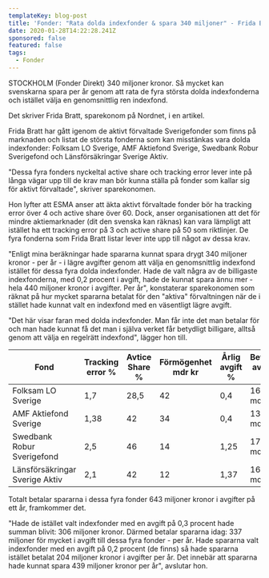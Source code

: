 ```yaml
---
templateKey: blog-post
title: 'Fonder: "Rata dolda indexfonder & spara 340 miljoner" - Frida Bratt'
date: 2020-01-28T14:22:28.241Z
sponsored: false
featured: false
tags:
  - Fonder
---
```

STOCKHOLM (Fonder Direkt) 340 miljoner kronor. Så mycket kan svenskarna spara per år genom att rata de fyra största dolda indexfonderna och istället välja en genomsnittlig ren indexfond.

Det skriver Frida Bratt, sparekonom på Nordnet, i en artikel.

Frida Bratt har gått igenom de aktivt förvaltade Sverigefonder som finns på marknaden och listat de största fonderna som kan misstänkas vara dolda indexfonder: Folksam LO Sverige, AMF Aktiefond Sverige, Swedbank Robur Sverigefond och Länsförsäkringar Sverige Aktiv.

"Dessa fyra fonders nyckeltal active share och tracking error lever inte på långa vägar upp till de krav man bör kunna ställa på fonder som kallar sig för aktivt förvaltade", skriver sparekonomen.

Hon lyfter att ESMA anser att äkta aktivt förvaltade fonder bör ha tracking error över 4 och active share över 60. Dock, anser organisationen att det för mindre aktiemarknader (dit den svenska kan räknas) kan vara lämpligt att istället ha ett tracking error på 3 och active share på 50 som riktlinjer. De fyra fonderna som Frida Bratt listar lever inte upp till något av dessa krav.

"Enligt mina beräkningar hade spararna kunnat spara drygt 340 miljoner kronor - per år - i lägre avgifter genom att välja en genomsnittlig indexfond istället för dessa fyra dolda indexfonder. Hade de valt några av de billigaste indexfonderna, med 0,2 procent i avgift, hade de kunnat spara ännu mer - hela 440 miljoner kronor i avgifter. Per år", konstaterar sparekonomen som räknat på hur mycket spararna betalat för den "aktiva" förvaltningen när de i stället hade kunnat valt en indexfond med en väsentligt lägre avgift.

"Det här visar faran med dolda indexfonder. Man får inte det man betalar för och man hade kunnat få det man i själva verket får betydligt billigare, alltså genom att välja en regelrätt indexfond", lägger hon till.

<!--StartFragment-->

| **Fond**                       | **Tracking error %** | **Avtice Share %** | **Förmögenhet mdr kr** | **Årlig avgift %** | **Betalad avgift/år** |
| ------------------------------ | -------------------- | ------------------ | ---------------------- | ------------------ | --------------------- |
| Folksam LO Sverige             | 1,7                  | 28,5               | 42                     | 0,4                | 168 mdr kr            |
| AMF Aktiefond Sverige          | 1,38                 | 42                 | 34                     | 0,4                | 136 mdr kr            |
| Swedbank Robur Sverigefond     | 2,5                  | 46                 | 14                     | 1,25               | 175 mdr kr            |
| Länsförsäkringar Sverige Aktiv | 2,1                  | 42                 | 12                     | 1,37               | 164 mdr kr            |



<!--EndFragment-->

Totalt betalar spararna i dessa fyra fonder 643 miljoner kronor i avgifter på ett år, framkommer det.

"Hade de istället valt indexfonder med en avgift på 0,3 procent hade summan blivit: 306 miljoner kronor. Därmed betalar spararna idag: 337 miljoner för mycket i avgift till dessa fyra fonder - per år. Hade spararna valt indexfonder med en avgift på 0,2 procent (de finns) så hade spararna istället betalat 204 miljoner kronor i avgifter per år. Det innebär att spararna hade kunnat spara 439 miljoner kronor per år", avslutar hon.
